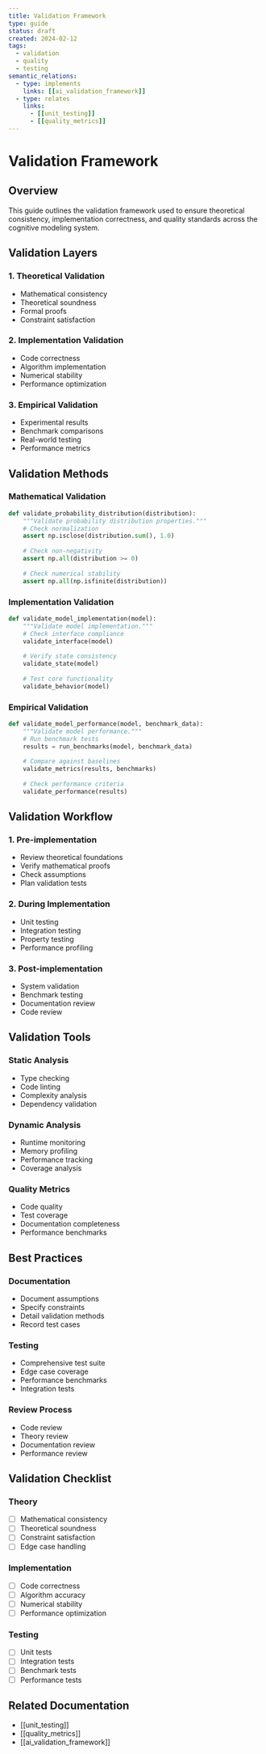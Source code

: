 ```yaml
---
title: Validation Framework
type: guide
status: draft
created: 2024-02-12
tags:
  - validation
  - quality
  - testing
semantic_relations:
  - type: implements
    links: [[ai_validation_framework]]
  - type: relates
    links:
      - [[unit_testing]]
      - [[quality_metrics]]
---
```


# Validation Framework

## Overview

This guide outlines the validation framework used to ensure theoretical consistency, implementation correctness, and quality standards across the cognitive modeling system.

## Validation Layers

### 1. Theoretical Validation
- Mathematical consistency
- Theoretical soundness
- Formal proofs
- Constraint satisfaction

### 2. Implementation Validation
- Code correctness
- Algorithm implementation
- Numerical stability
- Performance optimization

### 3. Empirical Validation
- Experimental results
- Benchmark comparisons
- Real-world testing
- Performance metrics

## Validation Methods

### Mathematical Validation

```python
def validate_probability_distribution(distribution):
    """Validate probability distribution properties."""
    # Check normalization
    assert np.isclose(distribution.sum(), 1.0)
    
    # Check non-negativity
    assert np.all(distribution >= 0)
    
    # Check numerical stability
    assert np.all(np.isfinite(distribution))
```

### Implementation Validation

```python
def validate_model_implementation(model):
    """Validate model implementation."""
    # Check interface compliance
    validate_interface(model)
    
    # Verify state consistency
    validate_state(model)
    
    # Test core functionality
    validate_behavior(model)
```

### Empirical Validation

```python
def validate_model_performance(model, benchmark_data):
    """Validate model performance."""
    # Run benchmark tests
    results = run_benchmarks(model, benchmark_data)
    
    # Compare against baselines
    validate_metrics(results, benchmarks)
    
    # Check performance criteria
    validate_performance(results)
```

## Validation Workflow

### 1. Pre-implementation
- Review theoretical foundations
- Verify mathematical proofs
- Check assumptions
- Plan validation tests

### 2. During Implementation
- Unit testing
- Integration testing
- Property testing
- Performance profiling

### 3. Post-implementation
- System validation
- Benchmark testing
- Documentation review
- Code review

## Validation Tools

### Static Analysis
- Type checking
- Code linting
- Complexity analysis
- Dependency validation

### Dynamic Analysis
- Runtime monitoring
- Memory profiling
- Performance tracking
- Coverage analysis

### Quality Metrics
- Code quality
- Test coverage
- Documentation completeness
- Performance benchmarks

## Best Practices

### Documentation
- Document assumptions
- Specify constraints
- Detail validation methods
- Record test cases

### Testing
- Comprehensive test suite
- Edge case coverage
- Performance benchmarks
- Integration tests

### Review Process
- Code review
- Theory review
- Documentation review
- Performance review

## Validation Checklist

### Theory
- [ ] Mathematical consistency
- [ ] Theoretical soundness
- [ ] Constraint satisfaction
- [ ] Edge case handling

### Implementation
- [ ] Code correctness
- [ ] Algorithm accuracy
- [ ] Numerical stability
- [ ] Performance optimization

### Testing
- [ ] Unit tests
- [ ] Integration tests
- [ ] Benchmark tests
- [ ] Performance tests

## Related Documentation
- [[unit_testing]]
- [[quality_metrics]]
- [[ai_validation_framework]] 